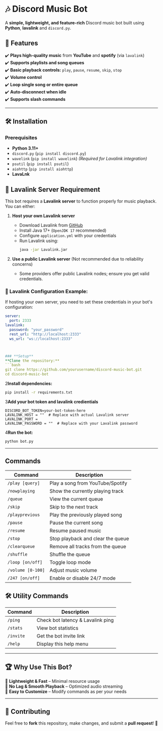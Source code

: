 # **🎶 Discord Music Bot**  

A **simple, lightweight, and feature-rich** Discord music bot built using **Python**, **lavalink** and `discord.py`.

## **🚀 Features**  
✔️ **Plays high-quality music** from **YouTube** and **spotify** (via `lavalink`)  
✔️ **Supports playlists and song queues**  
✔️ **Basic playback controls:** `play`, `pause`, `resume`, `skip`, `stop`  
✔️ **Volume control**  
✔️ **Loop single song or entire queue**  
✔️ **Auto-disconnect when idle**  
✔️ **Supports slash commands**  

---

## **🛠️  Installation**  

### **Prerequisites**  
- **Python 3.11+**  
- `discord.py` (`pip install discord.py`)  
- `wavelink` (`pip install wavelink`) *(Required for Lavalink integration)*
- `psutil` (`pip install psutil`)
- `aiohttp` (`pip install aiohttp`)
- **LavaLnk**


## 🎵 Lavalink Server Requirement

This bot requires a **Lavalink server** to function properly for music playback. You can either:

1. **Host your own Lavalink server**  
   - Download Lavalink from [GitHub](https://github.com/freyacodes/Lavalink)  
   - Install Java 17+ (`OpenJDK 17` recommended)  
   - Configure `application.yml` with your credentials  
   - Run Lavalink using:  
     ```sh
     java -jar Lavalink.jar
     ```

2. **Use a public Lavalink server** (Not recommended due to reliability concerns)  
   - Some providers offer public Lavalink nodes; ensure you get valid credentials.

### 🔑 Lavalink Configuration Example:
If hosting your own server, you need to set these credentials in your bot's configuration:

```yaml
server:
  port: 2333
lavalink:
  password: "your_password"
  rest_url: "http://localhost:2333"
  ws_url: "ws://localhost:2333"



### **Setup**  
**Clone the repository:**  
```bash
git clone https://github.com/yourusername/discord-music-bot.git
cd discord-music-bot
```


2**Install dependencies:**  
```bash
pip install -r requirements.txt
```  
3**Add your bot token and lavalink credientials**  
```
DISCORD_BOT_TOKEN=your-bot-token-here
LAVALINK_HOST = ""  # Replace with actual Lavalink server
LAVALINK_PORT = 
LAVALINK_PASSWORD = ""  # Replace with your Lavalink password
```  
4**Run the bot:**  
```bash
python bot.py
```  

---

## **Commands**  
| **Command** | **Description** |
|------------|----------------|
| `/play [query]` | Play a song from YouTube/Spotify |
| `/nowplaying` | Show the currently playing track |
| `/queue` | View the current queue |
| `/skip` | Skip to the next track |
| `/playprevious` | Play the previously played song |
| `/pause` | Pause the current song |
| `/resume` | Resume paused music |
| `/stop` | Stop playback and clear the queue |
| `/clearqueue` | Remove all tracks from the queue |
| `/shuffle` | Shuffle the queue |
| `/loop [on/off]` | Toggle loop mode |
| `/volume [0-100]` | Adjust music volume |
| `/247 [on/off]` | Enable or disable 24/7 mode |

## 🛠 Utility Commands
| **Command** | **Description** |
|------------|----------------|
| `/ping` | Check bot latency & Lavalink ping |
| `/stats` | View bot statistics |
| `/invite` | Get the bot invite link |
| `/help` | Display this help menu |

---

## **🏆  Why Use This Bot?**  
🔹 **Lightweight & Fast** – Minimal resource usage  
🔹 **No Lag & Smooth Playback** – Optimized audio streaming  
🔹 **Easy to Customize** – Modify commands as per your needs  

---

## **🤝 Contributing**  
Feel free to **fork** this repository, make changes, and submit a **pull request**! 🚀
